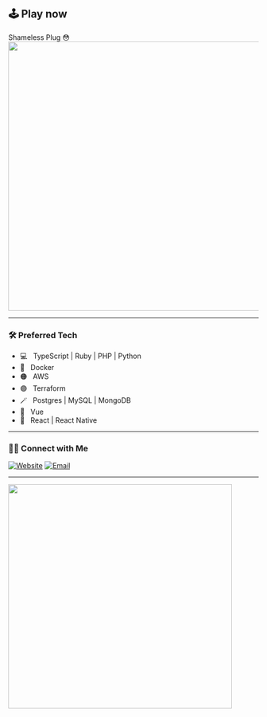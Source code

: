 ## 🕹 Play now
Shameless Plug 😳<br/>
<a href="https://geofind.io"><img src="https://geofind.io/social.jpg" width='540' /></a>

------------------------

<h3>🛠 Preferred Tech</h3>

- 💻 &nbsp; TypeScript | Ruby | PHP | Python
- 🐳 &nbsp; Docker
- 🟠 &nbsp; AWS
- 🟣 &nbsp; Terraform
- 🪄 &nbsp; Postgres | MySQL | MongoDB
- 💚 &nbsp; Vue
- 🔷 &nbsp; React | React Native

------------------------

<h3> 🤝🏻 Connect with Me </h3>

<p>
<a href="https://www.pascalraszyk.de/"><img alt="Website" src="https://img.shields.io/badge/Website-www.pascalraszyk.de-blue?style=flat-square&logo=google-chrome"></a>
<a href="mailto:pascal@raszyk.de"><img alt="Email" src="https://img.shields.io/badge/Email-pascal@raszyk.de-red?style=flat-square&logo=gmail"></a>
</p>

-----------------------
<img src="https://wakatime.com/share/@p0s1x/c70a3632-44af-4330-bf55-2942b3f5ed83.svg" width='450' />
